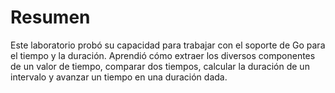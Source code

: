 # Resumen

Este laboratorio probó su capacidad para trabajar con el soporte de Go para el tiempo y la duración. Aprendió cómo extraer los diversos componentes de un valor de tiempo, comparar dos tiempos, calcular la duración de un intervalo y avanzar un tiempo en una duración dada.
